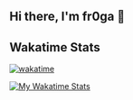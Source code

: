 <!--START_SECTION:waka-->
<!--END_SECTION:waka-->

## Hi there, I'm fr0ga 👋

## Wakatime Stats

  [![wakatime](https://wakatime.com/badge/user/979960ca-ccb8-46f5-a770-eb59e56b893c.svg)](https://wakatime.com/@979960ca-ccb8-46f5-a770-eb59e56b893c)

  [![My Wakatime Stats](https://github-readme-stats.vercel.app/api/wakatime?username=fr0ga&layout=compact&theme=algolia)](https://github.com/fr0ga)


<!--
**fr0ga/fr0ga** is a ✨ _special_ ✨ repository because its `README.md` (this file) appears on your GitHub profile.

Here are some ideas to get you started:

- 🔭 I’m currently working on ...
- 🌱 I’m currently learning ...
- 👯 I’m looking to collaborate on ...
- 🤔 I’m looking for help with ...
- 💬 Ask me about ...
- 📫 How to reach me: ...
- 😄 Pronouns: ...
- ⚡ Fun fact: ...
-->
